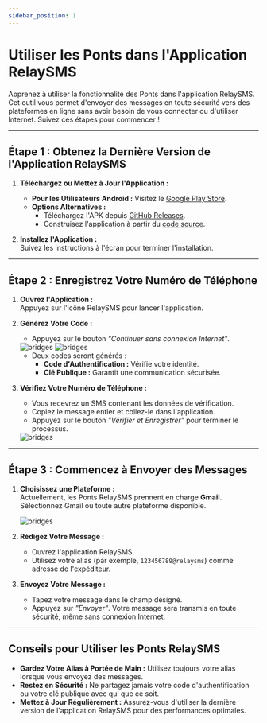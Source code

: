 ```yaml
---
sidebar_position: 1
---
```


# Utiliser les Ponts dans l'Application RelaySMS  

Apprenez à utiliser la fonctionnalité des Ponts dans l'application RelaySMS. Cet outil vous permet d'envoyer des messages en toute sécurité vers des plateformes en ligne sans avoir besoin de vous connecter ou d'utiliser Internet. Suivez ces étapes pour commencer !

---

## **Étape 1 : Obtenez la Dernière Version de l'Application RelaySMS**  

1. **Téléchargez ou Mettez à Jour l'Application :**  
   - **Pour les Utilisateurs Android :** Visitez le [Google Play Store](https://play.google.com/store/apps/details?id=com.afkanerd.sw0b).  
   - **Options Alternatives :**
     - Téléchargez l'APK depuis [GitHub Releases](https://github.com/smswithoutborders/SMSwithoutBorders-Android/releases/tag/v1.0).  
     - Construisez l'application à partir du [code source](https://github.com/smswithoutborders/SMSwithoutBorders-Android).  

2. **Installez l'Application :**  
   Suivez les instructions à l'écran pour terminer l'installation.  

---

## **Étape 2 : Enregistrez Votre Numéro de Téléphone**  

1. **Ouvrez l'Application :**  
   Appuyez sur l'icône RelaySMS pour lancer l'application.  

2. **Générez Votre Code :**  
   - Appuyez sur le bouton *"Continuer sans connexion Internet"*.  

   <img src="/Bridges/1.png" alt="bridges" class="resized-image"/>  
   <img src="/Bridges/2.png" alt="bridges" class="resized-image"/>  

   - Deux codes seront générés :  
     - **Code d'Authentification :** Vérifie votre identité.  
     - **Clé Publique :** Garantit une communication sécurisée.  

3. **Vérifiez Votre Numéro de Téléphone :**  
   - Vous recevrez un SMS contenant les données de vérification.  
   - Copiez le message entier et collez-le dans l'application.  
   - Appuyez sur le bouton *"Vérifier et Enregistrer"* pour terminer le processus.  

   <img src="/Bridges/3.png" alt="bridges" class="resized-image"/>  

---

## **Étape 3 : Commencez à Envoyer des Messages**  

1. **Choisissez une Plateforme :**  
   Actuellement, les Ponts RelaySMS prennent en charge **Gmail**. Sélectionnez Gmail ou toute autre plateforme disponible.  

   <img src="/Bridges/4.png" alt="bridges" class="resized-image"/>  

2. **Rédigez Votre Message :**  

   - Ouvrez l'application RelaySMS.  
   - Utilisez votre alias (par exemple, `123456789@relaysms`) comme adresse de l'expéditeur.  

3. **Envoyez Votre Message :**  
   - Tapez votre message dans le champ désigné.  
   - Appuyez sur *"Envoyer"*. Votre message sera transmis en toute sécurité, même sans connexion Internet.  

---

## **Conseils pour Utiliser les Ponts RelaySMS**  

- **Gardez Votre Alias à Portée de Main :** Utilisez toujours votre alias lorsque vous envoyez des messages.  
- **Restez en Sécurité :** Ne partagez jamais votre code d'authentification ou votre clé publique avec qui que ce soit.  
- **Mettez à Jour Régulièrement :** Assurez-vous d'utiliser la dernière version de l'application RelaySMS pour des performances optimales.  
